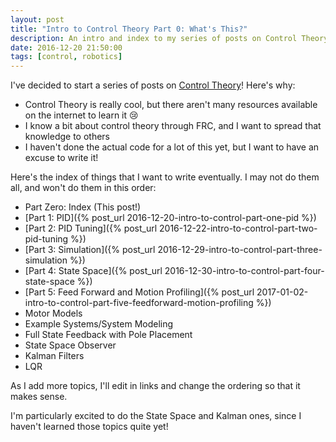 ```yaml
---
layout: post
title: "Intro to Control Theory Part 0: What's This?"
description: An intro and index to my series of posts on Control Theory.
date: 2016-12-20 21:50:00
tags: [control, robotics]
---
```

I've decided to start a series of posts on [Control Theory](https://en.wikipedia.org/wiki/Control_theory)! Here's why:

* Control Theory is really cool, but there aren't many resources available on the internet to learn it :cry:
* I know a bit about control theory through FRC, and I want to spread that knowledge to others
* I haven't done the actual code for a lot of this yet, but I want to have an excuse to write it!

Here's the index of things that I want to write eventually. I may not do them all, and won't do them in this order:

* Part Zero: Index (This post!)
* [Part 1: PID]({% post_url 2016-12-20-intro-to-control-part-one-pid %})
* [Part 2: PID Tuning]({% post_url 2016-12-22-intro-to-control-part-two-pid-tuning %})
* [Part 3: Simulation]({% post_url 2016-12-29-intro-to-control-part-three-simulation %})
* [Part 4: State Space]({% post_url 2016-12-30-intro-to-control-part-four-state-space %})
* [Part 5: Feed Forward and Motion Profiling]({% post_url 2017-01-02-intro-to-control-part-five-feedforward-motion-profiling %})
* Motor Models
* Example Systems/System Modeling
* Full State Feedback with Pole Placement
* State Space Observer
* Kalman Filters
* LQR

As I add more topics, I'll edit in links and change the ordering so that it makes sense.

I'm particularly excited to do the State Space and Kalman ones, since I haven't learned those topics quite yet!
